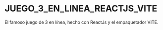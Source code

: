 # JUEGO_3_EN_LINEA_REACTJS_VITE
El famoso juego de 3 en línea, hecho con ReactJs y el empaquetador VITE.
